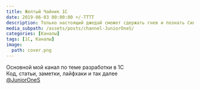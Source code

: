 ```yaml
---
title: Желтый Чайник 1С
date: 2019-06-03 00:00:00 +/-TTTT
description: Только настоящий джедай сможет сдержать гнев и познать Силу Желтого программирования.
media_subpath: /assets/posts/channel-JuniorOneS/
categories: [Каналы]
tags: [1С, Каналы]
image:
  path: cover.png
---
```


Основной мой канал по теме разработки в 1С  
Код, статьи, заметки, лайфхаки и так далее  
[@JuniorOneS](https://t.me/JuniorOneS)